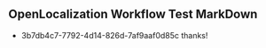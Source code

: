 ## OpenLocalization Workflow Test MarkDown
* 3b7db4c7-7792-4d14-826d-7af9aaf0d85c thanks!

<!--HONumber=Aug16_HO5-->


